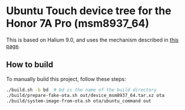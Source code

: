 # Ubuntu Touch device tree for the Honor 7A Pro (msm8937_64)

This is based on Halium 9.0, and uses the mechanism described in [this
page](https://github.com/ubports/porting-notes/wiki/GitLab-CI-builds-for-devices-based-on-halium_arm64-(Halium-9)).

## How to build

To manually build this project, follow these steps:

```bash
./build.sh -b bd  # bd is the name of the build directory
./build/prepare-fake-ota.sh out/device_msm8937_64.tar.xz ota
./build/system-image-from-ota.sh ota/ubuntu_command out
```
